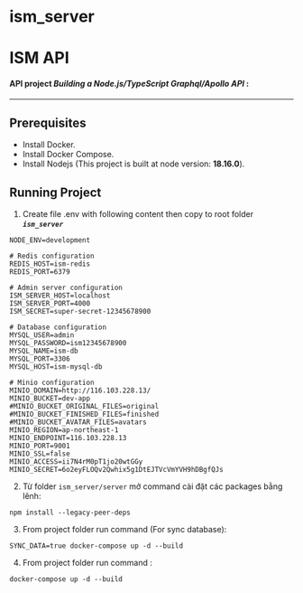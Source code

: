 # ism_server
# ISM API
#### API project _Building a Node.js/TypeScript Graphql/Apollo API_ :
* * *
## Prerequisites
* Install Docker.
* Install Docker Compose.
* Install Nodejs (This project is built at node version: **18.16.0**).

## Running Project
1. Create file .env with following content then copy to root folder **_`ism_server`_**
```shell
NODE_ENV=development

# Redis configuration
REDIS_HOST=ism-redis
REDIS_PORT=6379

# Admin server configuration
ISM_SERVER_HOST=localhost
ISM_SERVER_PORT=4000
ISM_SECRET=super-secret-12345678900

# Database configuration
MYSQL_USER=admin
MYSQL_PASSWORD=ism12345678900
MYSQL_NAME=ism-db
MYSQL_PORT=3306
MYSQL_HOST=ism-mysql-db

# Minio configuration
MINIO_DOMAIN=http://116.103.228.13/
MINIO_BUCKET=dev-app
#MINIO_BUCKET_ORIGINAL_FILES=original
#MINIO_BUCKET_FINISHED_FILES=finished
#MINIO_BUCKET_AVATAR_FILES=avatars
MINIO_REGION=ap-northeast-1
MINIO_ENDPOINT=116.103.228.13
MINIO_PORT=9001
MINIO_SSL=false
MINIO_ACCESS=ii7N4rM0pT1jo20wtGGy
MINIO_SECRET=6o2eyFLOQv2Qwhix5g1DtEJTVcVmYVH9hDBgfQJs
```
2. Từ folder `ism_server/server` mở command cài đặt các packages bằng lênh:
```shell
npm install --legacy-peer-deps
```
3. From project folder run command (For sync database):
```shell
SYNC_DATA=true docker-compose up -d --build
```
4. From project folder run command :
```shell
docker-compose up -d --build
```
